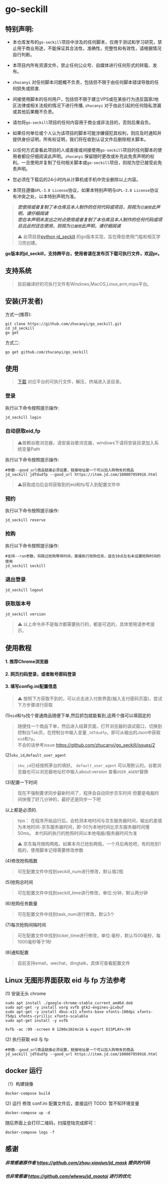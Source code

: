 go-seckill
=======

## 特别声明:

* 本仓库发布的`go-seckill`项目中涉及的任何脚本，仅用于测试和学习研究，禁止用于商业用途，不能保证其合法性，准确性，完整性和有效性，请根据情况自行判断。

* 本项目内所有资源文件，禁止任何公众号、自媒体进行任何形式的转载、发布。

* `zhucanyi` 对任何脚本问题概不负责，包括但不限于由任何脚本错误导致的任何损失或损害.

* 间接使用脚本的任何用户，包括但不限于建立VPS或在某些行为违反国家/地区法律或相关法规的情况下进行传播, `zhucanyi` 对于由此引起的任何隐私泄漏或其他后果概不负责。

* 请勿将`go-seckill`项目的任何内容用于商业或非法目的，否则后果自负。

* 如果任何单位或个人认为该项目的脚本可能涉嫌侵犯其权利，则应及时通知并提供身份证明，所有权证明，我们将在收到认证文件后删除相关脚本。

* 以任何方式查看此项目的人或直接或间接使用`go-seckill`项目的任何脚本的使用者都应仔细阅读此声明。`zhucanyi` 保留随时更改或补充此免责声明的权利。一旦使用并复制了任何相关脚本或`go-seckill`项目，则视为您已接受此免责声明。
  
* 您必须在下载后的24小时内从计算机或手机中完全删除以上内容。  
  
* 本项目遵循`GPL-3.0 License`协议，如果本特别声明与`GPL-3.0 License`协议有冲突之处，以本特别声明为准。

> ***您使用或者复制了本仓库且本人制作的任何代码或项目，则视为`已接受`此声明，请仔细阅读***  
> ***您在本声明未发出之时点使用或者复制了本仓库且本人制作的任何代码或项目且此时还在使用，则视为`已接受`此声明，请仔细阅读***

> ⚠ 此项目是[python jd_seckill](https://github.com/huanghyw/jd_seckill) 的go版本实现，旨在降低使用门槛和相互学习而创建。

**go版本的jd_seckill，支持跨平台，使用者请在发布页下载可执行文件，欢迎pr。**

## 支持系统

>目前编译好的可执行文件有Windows,MacOS,Linux,arm,mips平台。

## 安装(开发者)

方式一(推荐):

```shell
git clone https://github.com/zhucanyi/go_seckill.git
cd jd_seckill
go get
```

方式二:

```shell
go get github.com/zhucanyi/go_seckill
```

## 使用

> [下载](https://github.com/zhucanyi/go_seckill/releases) 对应平台的可执行文件，解压，终端进入该目录。

### 登录
执行以下命令按照提示操作:
```shell
jd_seckill login
```

### 自动获取eid,fp

> ⚠依赖谷歌浏览器，请安装谷歌浏览器，windows下请将安装目录加入系统变量Path

执行以下命令按照提示操作:
```shell
#参数--good_url商品链接必须设置，链接地址是一个可以加入购物车的商品
jd_seckill jdTdudfp --good_url https://item.jd.com/100007959916.html
```
> ⚠获取成功后会将获取到的eid和fp写入到配置文件中

### 预约
执行以下命令按照提示操作:
```shell
jd_seckill reserve
```

### 抢购
执行以下命令按照提示操作:
```shell
#支持--run参数，将跳过抢购等待时间，直接执行抢购任务，适合10点左右未设置抢购时间的使用
jd_seckill seckill
```

### 退出登录
```shell
jd_seckill logout
```

### 获取版本号
```shell
jd_seckill version
```

> ⚠ 以上命令并不是每次都需要执行的，都是可选的，具体使用请参考提示。

## 使用教程

#### 1. 推荐Chrome浏览器
#### 2. 网页扫码登录，或者账号密码登录
#### 3. 填写config.ini配置信息

> ⚠ 按照下方获取不到的，可以点击进入付款界面(输入支付密码页面)，尝试下方步骤进行获取

(1)`eid`和`fp`找个普通商品随便下单,然后抓包就能看到,这两个值可以填固定的
> 随便找一个商品下单，然后进入结算页面，打开浏览器的调试窗口，切换到控制台Tab页，在控制台中输入变量`_JdTdudfp`，即可从输出的Json中获取`eid`和`fp`。  
> 不会的话参考issue https://github.com/zhucanyi/go_seckill/issues/2

(2)`sku_id`,`default_user_agent`
> `sku_id`已经按照茅台的填好。
> `default_user_agent` 可以用默认的。谷歌浏览器也可以浏览器地址栏中输入about:version 查看`USER_AGENT`替换

(3)配置一下时间
> 现在不强制要求同步最新时间了，程序会自动同步京东时间
> 但要是电脑时间快慢了好几分钟的，最好还是同步一下吧

以上都是必须的.
> tips：
> 在程序开始运行后，会检测本地时间与京东服务器时间，输出的差值为本地时间-京东服务器时间，即-50为本地时间比京东服务器时间慢50ms。
> 本代码的执行的抢购时间以本地电脑/服务器时间为准

> ⚠ 京东每月限购两瓶，如果本月已抢到两瓶，一个月后再抢吧，有的抢到1瓶的，使用脚本记得需要修改参数

(4)修改抢购瓶数
> 可在配置文件中找到seckill_num进行修改，默认值2瓶

(5)抢购总时间
> 可在配置文件中找到seckill_time进行修改，单位:分钟，默认两分钟

(6)抢购任务数量
> 可在配置文件中找到task_num进行修改，默认5个

(7)每次抢购间隔时间
> 可在配置文件中找到ticker_time进行修改，单位:毫秒，默认1500毫秒，每1000毫秒等于1秒

(8)通知配置
> 目前支持email，wechat，dingtalk，具体可查看配置文件

## Linux 无图形界面获取 eid 与 fp 方法参考
(1) 安装无头 chrome
```shell
sudo apt install ./google-chrome-stable_current_amd64.deb
sudo apt-get -y install xorg xvfb gtk2-engines-pixbuf
sudo apt-get -y install dbus-x11 xfonts-base xfonts-100dpi xfonts-75dpi xfonts-cyrillic xfonts-scalable
sudo apt-get install -y xvfb

Xvfb -ac :99 -screen 0 1280x1024x16 & export DISPLAY=:99
```
(2) 执行获取 eid 与 fp
```shell
#参数--good_url商品链接必须设置，链接地址是一个可以加入购物车的商品
jd_seckill jdTdudfp --good_url https://item.jd.com/100007959916.html
```
## docker 运行
（1）构建镜像
```shell
docker-compose build
```
(2) 运行
修改 conf.ini 配置文件后，直接运行 TODO: 暂不知环境变量
```shell
docker-compose up -d
```
随后界面上会打印二维码，扫描登陆完成即可：
```shell
docker-compose logs -f
```

## 感谢
##### 非常感谢原作者 https://github.com/zhou-xiaojun/jd_mask 提供的代码
##### 也非常感谢 https://github.com/wlwwu/jd_maotai 进行的优化
